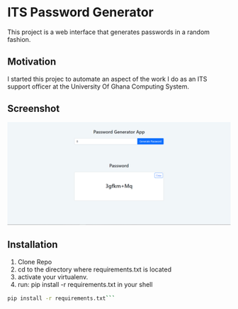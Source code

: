 # ITS Password Generator

This project is a web interface that generates passwords in a random fashion.

## Motivation

I started this projec to automate an aspect of the work I do as an ITS support officer at the University Of Ghana Computing System.

## Screenshot

[![ITS password generator screenshot](images/pass-gen.PNG "ITS password generator screenshot")](https://drive.google.com/file/d/1ozLLqT1RXJmseM14IPMwSHMfizx5uTvM/view?usp=sharing)

## Installation

1. Clone Repo
2. cd to the directory where requirements.txt is located
3. activate your virtualenv.
4. run: pip install -r requirements.txt in your shell

````bash
pip install -r requirements.txt```
````
